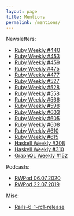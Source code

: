 ```yaml
---
layout: page
title: Mentions
permalink: /mentions/
---
```


Newsletters:

- [Ruby Weekly #440](https://rubyweekly.com/issues/440)
- [Ruby Weekly #453](https://rubyweekly.com/issues/453)
- [Ruby Weekly #459](https://rubyweekly.com/issues/459)
- [Ruby Weekly #475](https://rubyweekly.com/issues/475)
- [Ruby Weekly #477](https://rubyweekly.com/issues/477)
- [Ruby Weekly #527](https://rubyweekly.com/issues/527)
- [Ruby Weekly #528](https://rubyweekly.com/issues/528)
- [Ruby Weekly #558](https://rubyweekly.com/issues/558)
- [Ruby Weekly #566](https://rubyweekly.com/issues/566)
- [Ruby Weekly #598](https://rubyweekly.com/issues/598)
- [Ruby Weekly #603](https://rubyweekly.com/issues/603)
- [Ruby Weekly #605](https://rubyweekly.com/issues/605)
- [Ruby Weekly #608](https://rubyweekly.com/issues/608)
- [Ruby Weekly #610](https://rubyweekly.com/issues/610)
- [Ruby Weekly #615](https://rubyweekly.com/issues/615)
- [Haskell Weekly #308](https://haskellweekly.news/issue/308.html)
- [Haskell Weekly #310](https://haskellweekly.news/issue/310.html)
- [GraphQL Weekly #152](https://www.graphqlweekly.com/issues/152/#content)

Podcasts:

- [RWPod 06.07.2020](https://www.rwpod.com/posts/2020/07/06/podcast-08-26.html)
- [RWPod 22.07.2019](https://www.rwpod.com/posts/2019/07/22/podcast-07-29.html)

Misc:

- [Rails-6-1-rc1-release](https://weblog.rubyonrails.org/2020/11/2/Rails-6-1-rc1-release/)

